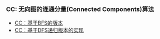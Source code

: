 ### CC: 无向图的连通分量(Connected Components)算法

- [CC：基于BFS的版本](recipe-01/)
- [CC：基于DFS递归版本的实现](recipe-02/)
